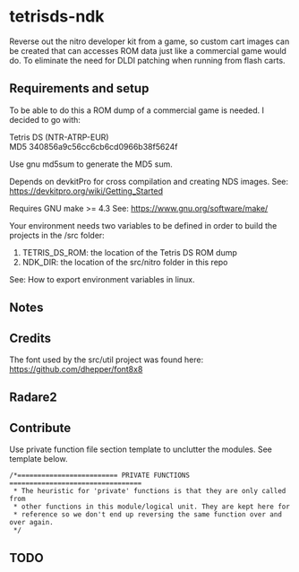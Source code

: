 # tetrisds-ndk

Reverse out the nitro developer kit from a game, so custom cart images can be created
that can accesses ROM data just like a commercial game would do. To eliminate the
need for DLDI patching when running from flash carts.

## Requirements and setup

To be able to do this a ROM dump of a commercial game is needed. I decided to
go with:

Tetris DS (NTR-ATRP-EUR)  
MD5 340856a9c56cc6cb6cd0966b38f5624f

Use gnu md5sum to generate the MD5 sum.

Depends on devkitPro for cross compilation and creating NDS images.
See: https://devkitpro.org/wiki/Getting_Started

Requires GNU make >= 4.3
See: https://www.gnu.org/software/make/

Your environment needs two variables to be defined in order to build the
projects in the /src folder:

1. TETRIS_DS_ROM: the location of the Tetris DS ROM dump
2. NDK_DIR: the location of the src/nitro folder in this repo

See: How to export environment variables in linux.

## Notes

## Credits

The font used by the src/util project was found here: https://github.com/dhepper/font8x8

## Radare2

## Contribute

Use private function file section template to unclutter the modules. See template below.
```
/*========================= PRIVATE FUNCTIONS =================================
 * The heuristic for 'private' functions is that they are only called from
 * other functions in this module/logical unit. They are kept here for
 * reference so we don't end up reversing the same function over and over again.
 */
```

## TODO
